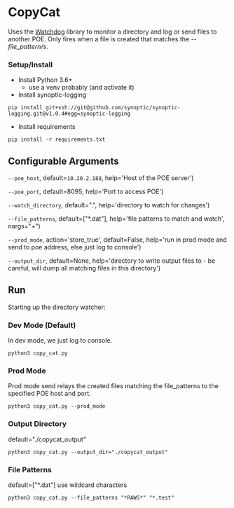 CopyCat
===

Uses the [Watchdog](https://github.com/gorakhargosh/watchdog) library to monitor a directory and log or send files to another POE.
Only fires when a file is created that matches the _--file_pattern/s_.

### Setup/Install
* Install Python 3.6+
    * use a venv probably (and activate it)
* Install synoptic-logging
``` shell
pip install git+ssh://git@github.com/synoptic/synoptic-logging.git@v1.0.4#egg=synoptic-logging
```
* Install requirements
``` shell
pip install -r requirements.txt
```

## Configurable Arguments

`--poe_host`, default=`10.20.2.188`, help='Host of the POE server')

`--poe_port`, default=8095, help='Port to access POE')

`--watch_directory`, default=".", help='directory to watch for changes')

`--file_patterns`, default=["*.dat"], help='file patterns to match and watch', nargs="+")

`--prod_mode`, action='store_true', default=False, help='run in prod mode and send to poe address, else just log to console')

`--output_dir`, default=None, help='directory to write output files to - be careful, will dump all matching files in this directory')


## Run
Starting up the directory watcher:

### Dev Mode (Default)
In dev mode, we just log to console.

```
python3 copy_cat.py
```
### Prod Mode
Prod mode send relays the created files matching the file_patterns to the specified POE host and port.
```
python3 copy_cat.py --prod_mode
```

### Output Directory
default="./copycat_output"
```
python3 copy_cat.py --output_dir="./copycat_output"
```

### File Patterns
default=["*.dat"]
use wildcard characters
```
python3 copy_cat.py --file_patterns "*RAWS*" "*.test"
```

